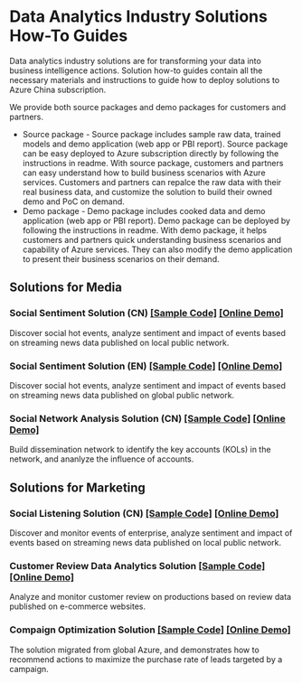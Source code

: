 # Data Analytics Industry Solutions How-To Guides
Data analytics industry solutions are for transforming your data into business intelligence actions. Solution how-to guides contain all the necessary materials and instructions to guide how to deploy solutions to Azure China subscription.

We provide both source packages and demo packages for customers and partners.
* Source package - Source package includes sample raw data, trained models and demo application (web app or PBI report). Source package can be easy deployed to Azure subscription directly by following the instructions in readme. With source package, customers and partners can easy understand how to build business scenarios with Azure services. Customers and partners can repalce the raw data with their real business data, and customize the solution to build their owned demo and PoC on demand.
* Demo package - Demo package includes cooked data and demo application (web app or PBI report). Demo package can be deployed by following the instructions in readme. With demo package, it helps customers and partners quick understanding business scenarios and capability of Azure services. They can also modify the demo application to present their business scenarios on their demand.


## Solutions for Media
### Social Sentiment Solution (CN) [[Sample Code]](./Media/SentimentCN) [[Online Demo]](https://msit.powerbi.com/view?r=eyJrIjoiOTJkZDYyYzgtZjQwYS00ZTkxLWFhMDAtMWQyNGQ0MjhjZTZjIiwidCI6IjcyZjk4OGJmLTg2ZjEtNDFhZi05MWFiLTJkN2NkMDExZGI0NyIsImMiOjV9)
Discover social hot events, analyze sentiment and impact of events based on streaming news data published on local public network.

### Social Sentiment Solution (EN) [[Sample Code]](./Media/SentimentEN) [[Online Demo]](https://msit.powerbi.com/view?r=eyJrIjoiYmExZGMxMjUtN2MxZi00MzczLWIwOTEtNWRkMWM5ZmQ0YjIwIiwidCI6IjcyZjk4OGJmLTg2ZjEtNDFhZi05MWFiLTJkN2NkMDExZGI0NyIsImMiOjV9)
Discover social hot events, analyze sentiment and impact of events based on streaming news data published on global public network.

### Social Network Analysis Solution (CN) [[Sample Code]](./Media/SnaCN) [[Online Demo]](https://msit.powerbi.com/view?r=eyJrIjoiZmU0ZWQ0ZDMtN2ExNC00MmMxLWEyNGYtZTI5ZmRhMTUzNjViIiwidCI6IjcyZjk4OGJmLTg2ZjEtNDFhZi05MWFiLTJkN2NkMDExZGI0NyIsImMiOjV9)
Build dissemination network to identify the key accounts (KOLs) in the network, and ananlyze the influence of accounts. 

## Solutions for Marketing
### Social Listening Solution (CN) [[Sample Code]](./Marketing/ListeningCN) [[Online Demo]](http://wssocialsenti348668531.chinacloudsites.cn/)
Discover and monitor events of enterprise, analyze sentiment and impact of events based on streaming news data published on local public network.

### Customer Review Data Analytics Solution [[Sample Code]](./Marketing/CRDAnalytics) [[Online Demo]](https://msit.powerbi.com/view?r=eyJrIjoiNGJiMmFhMjMtNzE0OC00MjM1LThiOTgtYjFhOWIzY2ZlZmU2IiwidCI6IjcyZjk4OGJmLTg2ZjEtNDFhZi05MWFiLTJkN2NkMDExZGI0NyIsImMiOjV9)
Analyze and monitor customer review on productions based on review data published on e-commerce websites.

### Compaign Optimization Solution [[Sample Code]](./Marketing/Campaign) [[Online Demo]](https://msit.powerbi.com/view?r=eyJrIjoiN2ZmMTE0MWMtNjkyYi00YTc4LTlkNzUtNzdkZDYyOTVjZGM3IiwidCI6IjcyZjk4OGJmLTg2ZjEtNDFhZi05MWFiLTJkN2NkMDExZGI0NyIsImMiOjV9)
The solution migrated from global Azure, and demonstrates how to recommend actions to maximize the purchase rate of leads targeted by a campaign. 